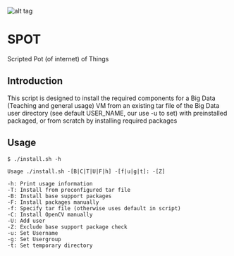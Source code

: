 ![alt tag](https://raw.githubusercontent.com/lateralblast/pot/master/pot.jpg)

SPOT
====

Scripted Pot (of internet) of Things

Introduction
------------

This script is designed to install the required components for a
Big Data (Teaching and general usage) VM from an existing tar file of
the Big Data user directory (see default USER_NAME, our use -u to set)
with preinstalled packaged, or from scratch by installing required packages

Usage
-----

```
$ ./install.sh -h

Usage ./install.sh -[B|C|T|U|F|h] -[f|u|g|t]: -[Z]

-h: Print usage information
-T: Install from preconfigured tar file
-B: Install base support packages
-F: Install packages manually
-f: Specify tar file (otherwise uses default in script)
-C: Install OpenCV manually
-U: Add user
-Z: Exclude base support package check
-u: Set Username
-g: Set Usergroup
-t: Set temporary directory
```

